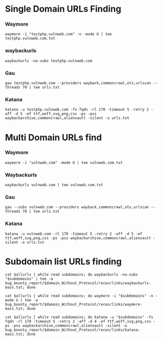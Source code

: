 # Single Domain URLs Finding

### Waymore

```
waymore -i "testphp.vulnweb.com" -n -mode U | tee testphp.vulnweb.com.txt
```

### waybackurls

```
waybackurls -no-subs testphp.vulnweb.com
```

### Gau

```
gau testphp.vulnweb.com --providers wayback,commoncrawl,otx,urlscan --threads 70 | tee urls.txt
```

### Katana

```
katana -u testphp.vulnweb.com -fs fqdn -rl 170 -timeout 5 -retry 2 -aff -d 5 -ef ttf,woff,svg,png,css -ps -pss waybackarchive,commoncrawl,alienvault -silent -o urls.txt
```

# Multi Domain URLs find

### Waymore

```
waymore -i "vulnweb.com" -mode U | tee vulnweb.com.txt
```

### Waybackurls

```
waybackurls vulnweb.com | tee vulnweb.com.txt
````

### Gau

```
gau --subs vulnweb.com --providers wayback,commoncrawl,otx,urlscan --threads 70 | tee urls.txt
```

### Katana

```
katana -u vulnweb.com -rl 170 -timeout 5 -retry 2 -aff -d 5 -ef ttf,woff,svg,png,css -ps -pss waybackarchive,commoncrawl,alienvault -silent -o urls.txt
```

# Subdomain list URLs finding

```
cat $allurls | while read subdomains; do waybackurls -no-subs "$subdomains" | tee -a bug_bounty_report/$domain_Without_Protocol/recon/links/waybackurls-mass.txt; done

cat $allurls | while read subdomains; do waymore -i "$subdomains" -n -mode U | tee -a bug_bounty_report/$domain_Without_Protocol/recon/links/waymore-mass.txt; done

cat $allurls | while read subdomains; do katana -u "$subdomains" -fs fqdn -rl 170 -timeout 5 -retry 2 -aff -d 4 -ef ttf,woff,svg,png,css -ps -pss waybackarchive,commoncrawl,alienvault -silent -o bug_bounty_report/$domain_Without_Protocol/recon/links/katana-mass.txt; done
```
